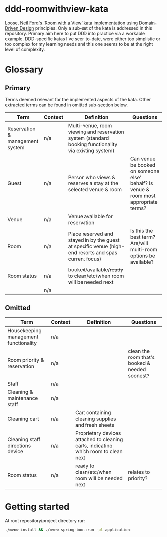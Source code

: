 # ddd-roomwithview-kata
Loose, [Neil Ford's 'Room with a View' kata](https://nealford.com/katas/kata?id=RoomWithAView) implementation using [Domain-Driven Design](https://en.wikipedia.org/wiki/Domain-driven_design) principles. Only a sub-set of the kata is addressed in this repository. Primary aim here to put DDD into practice via a workable example. DDD-specific katas I've seen to-date, were either too simplistic or too complex for my learning needs and this one seems to be at the right level of complexity. 

# Glossary
## Primary
Terms deemed relevant for the implemented aspects of the kata. Other extracted terms can be found in omitted sub-section below.

| Term | Context | Definition | Questions |
| --- | --- | --- | --- |
| Reservation & management system | n/a | Multi-venue, room viewing and reservation system (standard booking functionality via existing system) | |
| Guest | n/a | Person who views & reserves a stay at the selected venue & room | Can venue be booked on someone else' behalf? Is venue & room most appropriate terms? |
| Venue | n/a | Venue available for reservation | |
| Room | n/a | Place reserved and stayed in by the guest at specific venue (high-end resorts and spas current focus) | Is this the best term? Are/will multi-room options be available? |
| Room status | n/a | booked/available/~~ready to clean/~~etc/when room will be needed next | |
| | n/a | | |

## Omitted
| Term | Context | Definition | Questions |
| --- | --- | --- | --- |
| Housekeeping management functionality | n/a | | |
| Room priority & reservation | n/a | | clean the room that's booked & needed soonest? |
| Staff | n/a | | |
| Cleaning & maintenance staff | n/a | | |
| Cleaning cart | n/a | Cart containing cleaning supplies and fresh sheets | |
| Cleaning staff directions device | n/a | Proprietary devices attached to cleaning carts, indicating which room to clean next | |
| Room status | n/a | ready to clean/etc/when room will be needed next | relates to priority? |

# Getting started
At root repository/project directory run:
```bash
./mvnw install && ./mvnw spring-boot:run -pl application
```